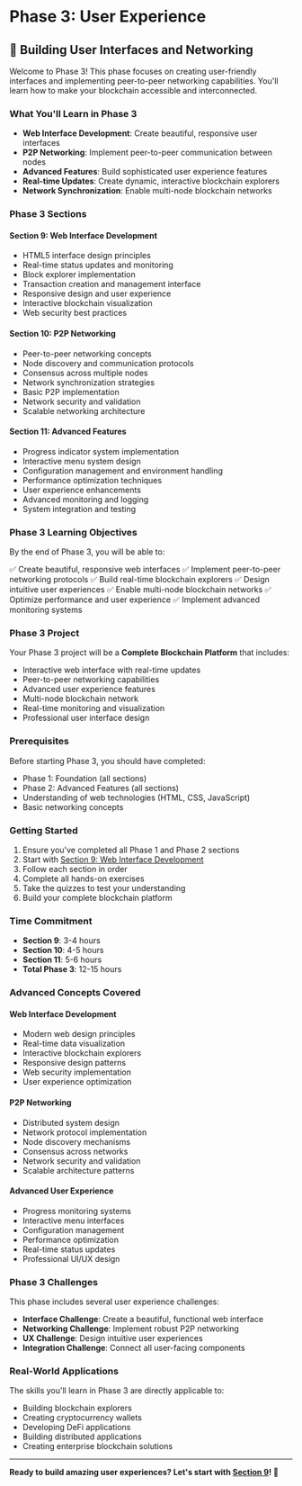 # Phase 3: User Experience

## 🎨 Building User Interfaces and Networking

Welcome to Phase 3! This phase focuses on creating user-friendly interfaces and implementing peer-to-peer networking capabilities. You'll learn how to make your blockchain accessible and interconnected.

### **What You'll Learn in Phase 3**

- **Web Interface Development**: Create beautiful, responsive user interfaces
- **P2P Networking**: Implement peer-to-peer communication between nodes
- **Advanced Features**: Build sophisticated user experience features
- **Real-time Updates**: Create dynamic, interactive blockchain explorers
- **Network Synchronization**: Enable multi-node blockchain networks

### **Phase 3 Sections**

#### **Section 9: Web Interface Development**
- HTML5 interface design principles
- Real-time status updates and monitoring
- Block explorer implementation
- Transaction creation and management interface
- Responsive design and user experience
- Interactive blockchain visualization
- Web security best practices

#### **Section 10: P2P Networking**
- Peer-to-peer networking concepts
- Node discovery and communication protocols
- Consensus across multiple nodes
- Network synchronization strategies
- Basic P2P implementation
- Network security and validation
- Scalable networking architecture

#### **Section 11: Advanced Features**
- Progress indicator system implementation
- Interactive menu system design
- Configuration management and environment handling
- Performance optimization techniques
- User experience enhancements
- Advanced monitoring and logging
- System integration and testing

### **Phase 3 Learning Objectives**

By the end of Phase 3, you will be able to:

✅ Create beautiful, responsive web interfaces
✅ Implement peer-to-peer networking protocols
✅ Build real-time blockchain explorers
✅ Design intuitive user experiences
✅ Enable multi-node blockchain networks
✅ Optimize performance and user experience
✅ Implement advanced monitoring systems

### **Phase 3 Project**

Your Phase 3 project will be a **Complete Blockchain Platform** that includes:

- Interactive web interface with real-time updates
- Peer-to-peer networking capabilities
- Advanced user experience features
- Multi-node blockchain network
- Real-time monitoring and visualization
- Professional user interface design

### **Prerequisites**

Before starting Phase 3, you should have completed:

- Phase 1: Foundation (all sections)
- Phase 2: Advanced Features (all sections)
- Understanding of web technologies (HTML, CSS, JavaScript)
- Basic networking concepts

### **Getting Started**

1. Ensure you've completed all Phase 1 and Phase 2 sections
2. Start with [Section 9: Web Interface Development](./section9/README.md)
3. Follow each section in order
4. Complete all hands-on exercises
5. Take the quizzes to test your understanding
6. Build your complete blockchain platform

### **Time Commitment**

- **Section 9**: 3-4 hours
- **Section 10**: 4-5 hours
- **Section 11**: 5-6 hours
- **Total Phase 3**: 12-15 hours

### **Advanced Concepts Covered**

#### **Web Interface Development**
- Modern web design principles
- Real-time data visualization
- Interactive blockchain explorers
- Responsive design patterns
- Web security implementation
- User experience optimization

#### **P2P Networking**
- Distributed system design
- Network protocol implementation
- Node discovery mechanisms
- Consensus across networks
- Network security and validation
- Scalable architecture patterns

#### **Advanced User Experience**
- Progress monitoring systems
- Interactive menu interfaces
- Configuration management
- Performance optimization
- Real-time status updates
- Professional UI/UX design

### **Phase 3 Challenges**

This phase includes several user experience challenges:

- **Interface Challenge**: Create a beautiful, functional web interface
- **Networking Challenge**: Implement robust P2P networking
- **UX Challenge**: Design intuitive user experiences
- **Integration Challenge**: Connect all user-facing components

### **Real-World Applications**

The skills you'll learn in Phase 3 are directly applicable to:

- Building blockchain explorers
- Creating cryptocurrency wallets
- Developing DeFi applications
- Building distributed applications
- Creating enterprise blockchain solutions

---

**Ready to build amazing user experiences? Let's start with [Section 9](./section9/README.md)! 🚀**
